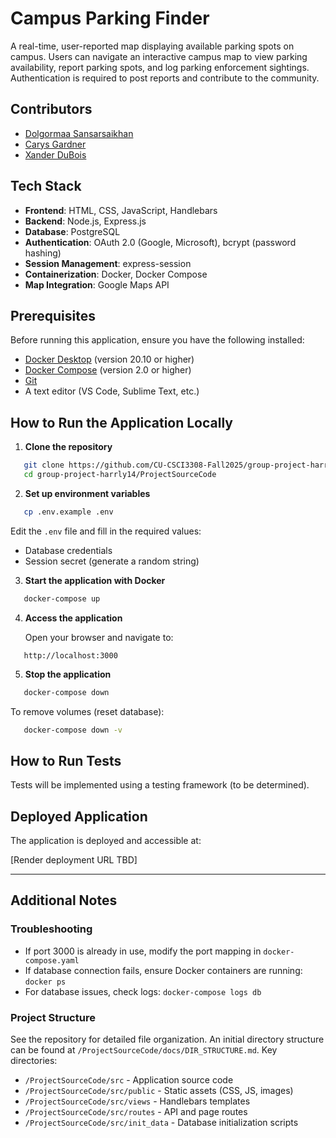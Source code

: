 # Campus Parking Finder

A real-time, user-reported map displaying available parking spots on campus. Users can navigate an interactive campus map to view parking availability, report parking spots, and log parking enforcement sightings. Authentication is required to post reports and contribute to the community.

## Contributors

- [Dolgormaa Sansarsaikhan](https://github.com/DolgormaaS)
- [Carys Gardner](https://github.com/carysGard) 
- [Xander  DuBois](https://github.com/aldu9080)

## Tech Stack

- **Frontend**: HTML, CSS, JavaScript, Handlebars
- **Backend**: Node.js, Express.js
- **Database**: PostgreSQL
- **Authentication**: OAuth 2.0 (Google, Microsoft), bcrypt (password hashing)
- **Session Management**: express-session
- **Containerization**: Docker, Docker Compose
- **Map Integration**: Google Maps API

## Prerequisites

Before running this application, ensure you have the following installed:

- [Docker Desktop](https://www.docker.com/products/docker-desktop) (version 20.10 or higher)
- [Docker Compose](https://docs.docker.com/compose/install/) (version 2.0 or higher)
- [Git](https://git-scm.com/downloads)
- A text editor (VS Code, Sublime Text, etc.)

## How to Run the Application Locally

1. **Clone the repository**
```bash
   git clone https://github.com/CU-CSCI3308-Fall2025/group-project-harrly14.git
   cd group-project-harrly14/ProjectSourceCode
```

2. **Set up environment variables**
```bash
   cp .env.example .env
```
   
   Edit the `.env` file and fill in the required values:
   - Database credentials
   - Session secret (generate a random string)

3. **Start the application with Docker**
```bash
   docker-compose up
```

4. **Access the application**
   
   Open your browser and navigate to:
```
   http://localhost:3000
```

5. **Stop the application**
```bash
   docker-compose down
```

   To remove volumes (reset database):
```bash
   docker-compose down -v
```

## How to Run Tests

Tests will be implemented using a testing framework (to be determined).

## Deployed Application

The application is deployed and accessible at:

[Render deployment URL TBD]

---

## Additional Notes

### Troubleshooting

- If port 3000 is already in use, modify the port mapping in `docker-compose.yaml`
- If database connection fails, ensure Docker containers are running: `docker ps`
- For database issues, check logs: `docker-compose logs db`

### Project Structure

See the repository for detailed file organization. An initial directory structure can be found at `/ProjectSourceCode/docs/DIR_STRUCTURE.md`. Key directories:
- `/ProjectSourceCode/src` - Application source code
- `/ProjectSourceCode/src/public` - Static assets (CSS, JS, images)
- `/ProjectSourceCode/src/views` - Handlebars templates
- `/ProjectSourceCode/src/routes` - API and page routes
- `/ProjectSourceCode/src/init_data` - Database initialization scripts